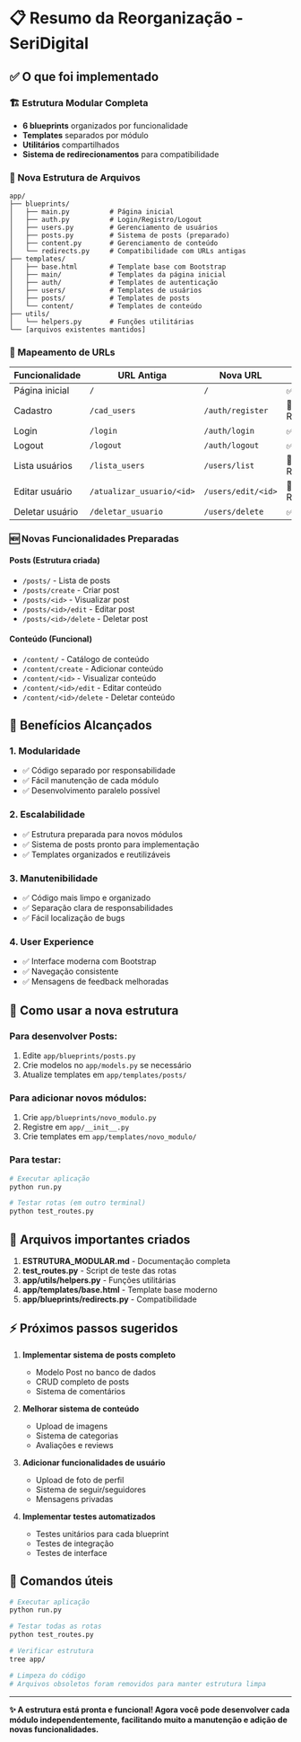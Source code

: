 # 📋 Resumo da Reorganização - SeriDigital

## ✅ O que foi implementado

### 🏗️ Estrutura Modular Completa
- **6 blueprints** organizados por funcionalidade
- **Templates** separados por módulo
- **Utilitários** compartilhados
- **Sistema de redirecionamentos** para compatibilidade

### 📁 Nova Estrutura de Arquivos
```
app/
├── blueprints/
│   ├── main.py          # Página inicial
│   ├── auth.py          # Login/Registro/Logout
│   ├── users.py         # Gerenciamento de usuários
│   ├── posts.py         # Sistema de posts (preparado)
│   ├── content.py       # Gerenciamento de conteúdo
│   └── redirects.py     # Compatibilidade com URLs antigas
├── templates/
│   ├── base.html        # Template base com Bootstrap
│   ├── main/            # Templates da página inicial
│   ├── auth/            # Templates de autenticação
│   ├── users/           # Templates de usuários
│   ├── posts/           # Templates de posts
│   └── content/         # Templates de conteúdo
├── utils/
│   └── helpers.py       # Funções utilitárias
└── [arquivos existentes mantidos]
```

### 🔄 Mapeamento de URLs

| Funcionalidade | URL Antiga | Nova URL | Status |
|----------------|------------|----------|---------|
| Página inicial | `/` | `/` | ✅ Mantida |
| Cadastro | `/cad_users` | `/auth/register` | 🔄 Redirecionada |
| Login | `/login` | `/auth/login` | ✅ Migrada |
| Logout | `/logout` | `/auth/logout` | ✅ Migrada |
| Lista usuários | `/lista_users` | `/users/list` | 🔄 Redirecionada |
| Editar usuário | `/atualizar_usuario/<id>` | `/users/edit/<id>` | 🔄 Redirecionada |
| Deletar usuário | `/deletar_usuario` | `/users/delete` | ✅ Migrada |

### 🆕 Novas Funcionalidades Preparadas

#### Posts (Estrutura criada)
- `/posts/` - Lista de posts
- `/posts/create` - Criar post
- `/posts/<id>` - Visualizar post
- `/posts/<id>/edit` - Editar post
- `/posts/<id>/delete` - Deletar post

#### Conteúdo (Funcional)
- `/content/` - Catálogo de conteúdo
- `/content/create` - Adicionar conteúdo
- `/content/<id>` - Visualizar conteúdo
- `/content/<id>/edit` - Editar conteúdo
- `/content/<id>/delete` - Deletar conteúdo

## 🎯 Benefícios Alcançados

### 1. **Modularidade**
- ✅ Código separado por responsabilidade
- ✅ Fácil manutenção de cada módulo
- ✅ Desenvolvimento paralelo possível

### 2. **Escalabilidade**
- ✅ Estrutura preparada para novos módulos
- ✅ Sistema de posts pronto para implementação
- ✅ Templates organizados e reutilizáveis

### 3. **Manutenibilidade**
- ✅ Código mais limpo e organizado
- ✅ Separação clara de responsabilidades
- ✅ Fácil localização de bugs

### 4. **User Experience**
- ✅ Interface moderna com Bootstrap
- ✅ Navegação consistente
- ✅ Mensagens de feedback melhoradas

## 🚀 Como usar a nova estrutura

### Para desenvolver Posts:
1. Edite `app/blueprints/posts.py`
2. Crie modelos no `app/models.py` se necessário
3. Atualize templates em `app/templates/posts/`

### Para adicionar novos módulos:
1. Crie `app/blueprints/novo_modulo.py`
2. Registre em `app/__init__.py`
3. Crie templates em `app/templates/novo_modulo/`

### Para testar:
```bash
# Executar aplicação
python run.py

# Testar rotas (em outro terminal)
python test_routes.py
```

## 📝 Arquivos importantes criados

1. **ESTRUTURA_MODULAR.md** - Documentação completa
2. **test_routes.py** - Script de teste das rotas
3. **app/utils/helpers.py** - Funções utilitárias
4. **app/templates/base.html** - Template base moderno
5. **app/blueprints/redirects.py** - Compatibilidade

## ⚡ Próximos passos sugeridos

1. **Implementar sistema de posts completo**
   - Modelo Post no banco de dados
   - CRUD completo de posts
   - Sistema de comentários

2. **Melhorar sistema de conteúdo**
   - Upload de imagens
   - Sistema de categorias
   - Avaliações e reviews

3. **Adicionar funcionalidades de usuário**
   - Upload de foto de perfil
   - Sistema de seguir/seguidores
   - Mensagens privadas

4. **Implementar testes automatizados**
   - Testes unitários para cada blueprint
   - Testes de integração
   - Testes de interface

## 🔧 Comandos úteis

```bash
# Executar aplicação
python run.py

# Testar todas as rotas
python test_routes.py

# Verificar estrutura
tree app/

# Limpeza do código
# Arquivos obsoletos foram removidos para manter estrutura limpa
```

---

**✨ A estrutura está pronta e funcional! Agora você pode desenvolver cada módulo independentemente, facilitando muito a manutenção e adição de novas funcionalidades.**